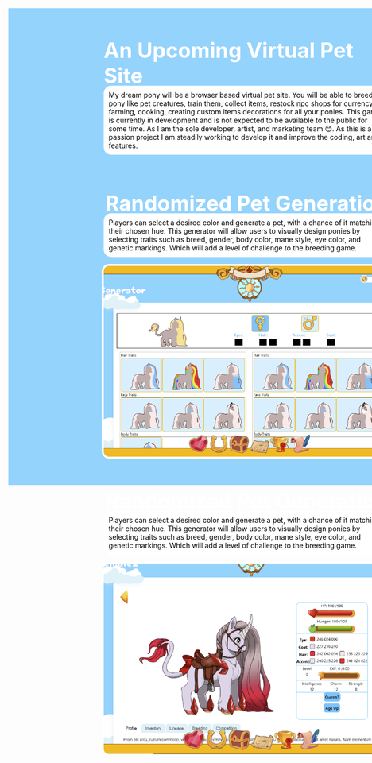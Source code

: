 <div style="display: flex; align-items:center; flex-direction: column; background-color:#94D3FC; width: 100vw; height: 100vw;">
<div style="width: 60%; display: flex; align-items:center; flex-direction: column;">


<h2 style="font-size: 3em; color: #fff; font-weight: 700;">An Upcoming Virtual Pet Site </h2>
<p style="background-color: #fff; margin-top: -40px; border-radius: 15px; padding: 10px; color: #000;">My dream pony will be a browser based virtual pet site. You will be able to breed pony like pet creatures, train them, collect items, restock npc shops for currency, farming, cooking, creating custom items decorations for all your ponies. This game is currently in development and is not expected to be available to the public for some time. As I am the sole developer, artist, and marketing team 😊. As this is a passion project I am steadily working to develop it and improve the coding, art and features.
</p>
<h2 style="font-size: 3em; color: #fff; font-weight: 700;">Randomized Pet Generation </h2>
<p style="background-color: #fff; margin-top: -40px; border-radius: 15px; padding: 10px; color: #000;">Players can select a desired color and generate a pet, with a chance of it matching their chosen hue. This generator will allow users to visually design ponies by selecting traits such as breed, gender, body color, mane style, eye color, and genetic markings. Which will add a level of challenge to the breeding game. 
</p>
<img src="public/site/readme-gen.png" style="border: 4px solid #fff; border-radius: 15px;">
<h2 style="font-size: 3em; color: #fff; font-weight: 700;">Randomized Pet Generation </h2>
<p style="background-color: #fff; margin-top: -40px; border-radius: 15px; padding: 10px; color: #000;">Players can select a desired color and generate a pet, with a chance of it matching their chosen hue. This generator will allow users to visually design ponies by selecting traits such as breed, gender, body color, mane style, eye color, and genetic markings. Which will add a level of challenge to the breeding game. 
</p>
<img src="public/site/readme-profile.png" style="border: 4px solid #fff; border-radius: 15px;">
</div>


</div>
